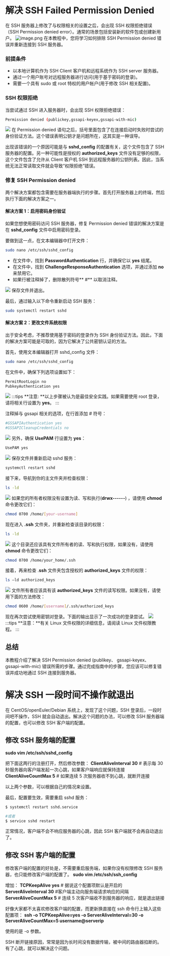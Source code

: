 # 解决 SSH Failed Permission Denied

在 SSH 服务器上修改了与权限相关的设置之后，会出现 SSH 权限拒绝错误（SSH Permission denied error）。通常的场景包括安装新的软件包或创建新用户。
![image.png](https://shub-1251708715.cos.ap-guangzhou.myqcloud.com/elog-docs-images/FuDhlk0w8wDpdRM2uh0B508OzPs9.png)
在本教程中，您将学习如何排除 SSH Permission denied 错误并重新连接到 SSH 服务器。

### 前提条件

- 以本地计算机作为 SSH Client 客户机和远程系统作为 SSH server 服务器。
- 通过一个用户账号对远程服务器进行访问(用于基于密码的登录)。
- 需要一个具有 sudo 或 root 特权的用户帐户(用于修改 SSH 相关配置)。

### SSH 权限拒绝

当尝试通过 SSH 进入服务器时，会出现 SSH 权限拒绝错误：

```bash
Permission denied (publickey,gssapi-keyex,gssapi-with-mic)
```

![](https://shub-1251708715.cos.ap-guangzhou.myqcloud.com/elog-docs-images/Fl0Um1zz_a2haoBC95bM-E9iyATa.png)
在 Permission denied 语句之后，括号里面包含了在连接启动时失败时尝试的身份验证方法。这个错误表明公钥才是问题所在，这其实是一种误导。

出现该错误的一个原因可能是与 **sshd_config** 的配置有关，这个文件包含了 SSH 服务器的配置。另一种可能性是授权的 **authorized_keys** 文件没有足够的权限，这个文件包含了允许从 Client 客户机 SSH 到远程服务器的公钥列表。因此，当系统无法正常读取文件就会导致“权限拒绝”错误。

### 修复 SSH Permission denied

两个解决方案都包含需要在服务器端执行的步骤。首先打开服务器上的终端，然后执行下面的解决方案之一。

#### 解决方案 1：启用密码身份验证

如果您想使用密码访问 SSH 服务器，修复 Permission denied 错误的解决方案是在 **sshd_config** 文件中启用密码登录。

要做到这一点，在文本编辑器中打开文件：

```bash
sudo nano /etc/ssh/sshd_config
```

- 在文件中，找到 **PasswordAuthentication** 行，并确保它以 **yes** 结尾。
- 在文件中，找到 **ChallengeResponseAuthentication** 选项，并通过添加 **no** 来禁用它。
- 如果行被注释掉了，删除散列符号** #** 以取消注释。

![](https://shub-1251708715.cos.ap-guangzhou.myqcloud.com/elog-docs-images/FvmtituWoEUKfE68c3lIOvjlQZJD.png)
保存文件并退出。

最后，通过输入以下命令重新启动 SSH 服务：

```bash
sudo systemctl restart sshd
```

#### 解决方案 2：更改文件系统权限

出于安全考虑，不推荐使用基于密码的登录作为 SSH 身份验证方法。因此，下面的解决方案可能是可取的，因为它解决了公共密钥认证的方法。

首先，使用文本编辑器打开 sshd_config 文件：

```bash
sudo nano /etc/ssh/sshd_config
```

在文件中，确保下列选项设置如下：

```bash
PermitRootLogin no
PubkeyAuthentication yes
```

![](https://shub-1251708715.cos.ap-guangzhou.myqcloud.com/elog-docs-images/FmBtxXXzvWUgnE0hmbGqc99dOFBz.png)
:::tips
**注意: **以上步骤被认为是最佳安全实践。如果需要使用 root 登录，请将相关行设置为 **yes**。
:::

注释掉与 gssapi 相关的选项，在行首添加 # 符号：

```bash
#GSSAPIAuthentication yes
#GSSAPICleanupCredentials no
```

![](https://shub-1251708715.cos.ap-guangzhou.myqcloud.com/elog-docs-images/FvrgRKB3xIKFGJ5YH8CCouJtb_O1.png)
另外，确保 **UsePAM** 行设置为 **yes**：

```bash
UsePAM yes
```

![](https://shub-1251708715.cos.ap-guangzhou.myqcloud.com/elog-docs-images/FuoChiJxnlCg3somKCSt5EKyBI1C.png)
保存文件并重新启动 sshd 服务：

```bash
systemctl restart sshd
```

接下来，导航到你的主文件夹并检查权限：

```bash
ls -ld
```

![](https://shub-1251708715.cos.ap-guangzhou.myqcloud.com/elog-docs-images/FhsXKH2Qsd6vgBpZnwUkkWShZw2A.png)
如果您的所有者权限没有设置为读、写和执行(**drwx------**) ，请使用 **chmod** 命令更改它们：

```bash
chmod 0700 /home/[your-username]
```

现在进入 **.ssh** 文件夹，并重新检查该目录的权限：

```bash
ls -ld
```

![](https://shub-1251708715.cos.ap-guangzhou.myqcloud.com/elog-docs-images/FuSd31JgCeH2hRZ4FZ3xWed-sWtJ.png)
这个目录还应该具有文件所有者的读、写和执行权限，如果没有，请使用 **chmod** 命令更改它们：

```bash
chmod 0700 /home/your_home/.ssh
```

接着，再来检查 .**ssh** 文件夹包含授权的 **authorized_keys** 文件的权限：

```bash
ls –ld authorized_keys
```

![](https://shub-1251708715.cos.ap-guangzhou.myqcloud.com/elog-docs-images/FnrHAhLGh4q6rv9bfwj9izV45_wd.png)
文件所有者应该具有该 **authorized_keys** 文件的读写权限。如果没有，请使用下面的方法修改：

```bash
chmod 0600 /home/[username]/.ssh/authorized_keys
```

现在再次尝试使用密钥对登录。下面的输出显示了一次成功的登录尝试。
![](https://shub-1251708715.cos.ap-guangzhou.myqcloud.com/elog-docs-images/Fv4k89FRw83fFI31fSukTwPzjJ0X.png)
:::tips
**注意：**有关 Linux 文件权限的详细信息，请阅读 Linux 文件权限教程。
:::

## 总结

本教程介绍了解决 SSH Permission denied (publikey、 gssapi-keyex、 gssapi-with-mic) 错误所需的步骤。通过完成指南中的步骤，您应该可以修复错误并成功地通过 SSH 连接到服务器。

# 解决 SSH 一段时间不操作就退出

在 CentOS/openEuler/Debian 系统上，发现了这个问题，SSH 登录后，一段时间吧不操作，SSH 就会自动退出。解决这个问题的办法，可以修改 SSH 服务器端的配置，也可以修改 SSH 客户端的配置。

## 修改 SSH 服务端的配置

**sudo vim /etc/ssh/sshd_config**

把下面这两行的注册打开，然后修改参数：
**ClientAliveInterval 30** # 表示每 30 秒服务器向客户端发起一次心跳，如果客户端响应就保持连接
**ClientAliveCountMax 5** # 如果连续 5 次服务器收不到心跳，就断开连接

以上两个参数，可以根据自己的情况来设置。

最后，配置要生效，需要重启 sshd 服务：

```bash
$ systemctl restart sshd.service

#或者
$ service sshd restart
```

正常情况，客户端不会不响应服务器的心跳，因此 SSH 客户端就不会再自动退出了。

## 修改 SSH 客户端的配置

修改客户端的配置的好处是，不需要重启服务端，如果你没有权限修改 SSH 服务器，也只能修改客户端的配置了。
**sudo vim /etc/ssh/ssh_config**

增加：
**TCPKeepAlive yes** # 据说这个配置项默认是开启的
**ServerAliveInterval 30** #客户端主动向服务端请求响应的间隔
**ServerAliveCountMax 5** # 连续 5 次客户端收不到服务器的响应，就是退出链接

好像大家都不太喜欢修改客户端的配置，而更新换直接在 ssh 命令行上输入这些配置项：
**ssh -o TCPKeepAlive=yes -o ServerAliveInterval=30 -o ServerAliveCountMax=5 username@serverip**

使用的是 -o 参数。

SSH 断开链接原因，常常是因为长时间没有数据传输，被中间的路由器掐断的。有了心跳，就可以解决这个问题。
